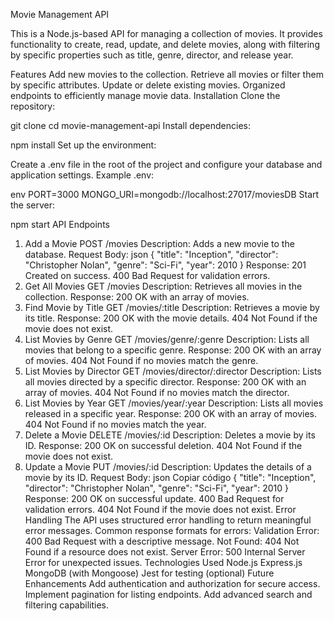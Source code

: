 Movie Management API

This is a Node.js-based API for managing a collection of movies. It provides functionality to create, read, update, and delete movies, along with filtering by specific properties such as title, genre, director, and release year.

Features
Add new movies to the collection.
Retrieve all movies or filter them by specific attributes.
Update or delete existing movies.
Organized endpoints to efficiently manage movie data.
Installation
Clone the repository:

git clone <repository-url>
cd movie-management-api
Install dependencies:

npm install
Set up the environment:

Create a .env file in the root of the project and configure your database and application settings.
Example .env:

env
PORT=3000
MONGO_URI=mongodb://localhost:27017/moviesDB
Start the server:

npm start
API Endpoints
1. Add a Movie
POST /movies
Description: Adds a new movie to the database.
Request Body:
json
{
  "title": "Inception",
  "director": "Christopher Nolan",
  "genre": "Sci-Fi",
  "year": 2010
}
Response:
201 Created on success.
400 Bad Request for validation errors.
2. Get All Movies
GET /movies
Description: Retrieves all movies in the collection.
Response:
200 OK with an array of movies.
3. Find Movie by Title
GET /movies/:title
Description: Retrieves a movie by its title.
Response:
200 OK with the movie details.
404 Not Found if the movie does not exist.
4. List Movies by Genre
GET /movies/genre/:genre
Description: Lists all movies that belong to a specific genre.
Response:
200 OK with an array of movies.
404 Not Found if no movies match the genre.
5. List Movies by Director
GET /movies/director/:director
Description: Lists all movies directed by a specific director.
Response:
200 OK with an array of movies.
404 Not Found if no movies match the director.
6. List Movies by Year
GET /movies/year/:year
Description: Lists all movies released in a specific year.
Response:
200 OK with an array of movies.
404 Not Found if no movies match the year.
7. Delete a Movie
DELETE /movies/:id
Description: Deletes a movie by its ID.
Response:
200 OK on successful deletion.
404 Not Found if the movie does not exist.
8. Update a Movie
PUT /movies/:id
Description: Updates the details of a movie by its ID.
Request Body:
json
Copiar código
{
  "title": "Inception",
  "director": "Christopher Nolan",
  "genre": "Sci-Fi",
  "year": 2010
}
Response:
200 OK on successful update.
400 Bad Request for validation errors.
404 Not Found if the movie does not exist.
Error Handling
The API uses structured error handling to return meaningful error messages.
Common response formats for errors:
Validation Error: 400 Bad Request with a descriptive message.
Not Found: 404 Not Found if a resource does not exist.
Server Error: 500 Internal Server Error for unexpected issues.
Technologies Used
Node.js
Express.js
MongoDB (with Mongoose)
Jest for testing (optional)
Future Enhancements
Add authentication and authorization for secure access.
Implement pagination for listing endpoints.
Add advanced search and filtering capabilities.
